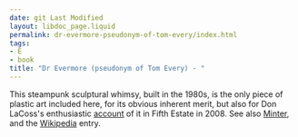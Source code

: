 ```yaml
---
date: git Last Modified
layout: libdoc_page.liquid
permalink: dr-evermore-pseudonym-of-tom-every/index.html
tags:
- E
- book
title: "Dr Evermore (pseudonym of Tom Every) - "
---
```


This steampunk sculptural whimsy, built in the 1980s, is  the only piece of plastic art included here, for its obvious inherent merit, but  also for Don LaCoss's enthusiastic <a href="http://www.fifthestate.org/archive/377-march-2008/power-forevertron/"> account</a> of it in Fifth Estate in 2008. See also <a href="https://web.archive.org/web/20110716033136/http:/archives.secretsofthecity.com/magazine/reporting/rakish-angle/mysteries-dr-evermores-forevertron"> Minter</a>, and the <a href="https://en.wikipedia.org/wiki/Forevertron"> Wikipedia</a> entry.